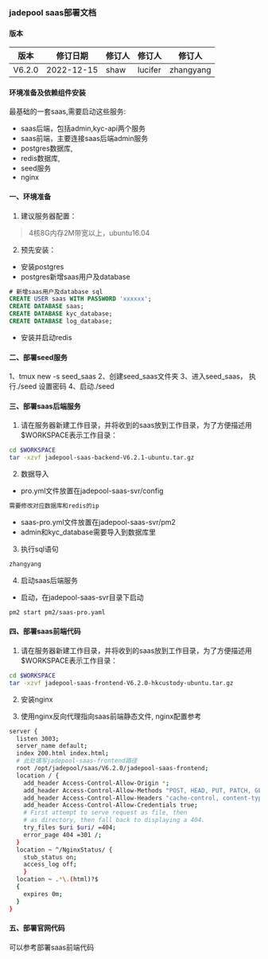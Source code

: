 ### jadepool saas部署文档
#### 版本
|版本|修订日期 |修订人 |修订人 |修订人 |
|--|--|--|--|--|
| V6.2.0 | 2022-12-15 | shaw |lucifer|zhangyang |
#### 环境准备及依赖组件安装

 最基础的一套saas,需要启动这些服务:

 - saas后端，包括admin,kyc-api两个服务
 - saas前端，主要连接saas后端admin服务
 - postgres数据库, 
 - redis数据库, 
 - seed服务
 - nginx

	 
#### 一、环境准备
1. 建议服务器配置：

> 4核8G内存2M带宽以上，ubuntu16.04

2. 预先安装：

- 安装postgres
- postgres新增saas用户及database
```sql
# 新增saas用户及database sql
CREATE USER saas WITH PASSWORD 'xxxxxx';
CREATE DATABASE saas;
CREATE DATABASE kyc_database;
CREATE DATABASE log_database;
```
- 安装并启动redis



#### 二、部署seed服务
1、tmux new -s seed_saas
2、创建seed_saas文件夹
3、进入seed_saas， 执行./seed 设置密码 
4、启动./seed

#### 三、部署saas后端服务
1. 请在服务器新建工作目录，并将收到的saas放到工作目录，为了方便描述用$WORKSPACE表示工作目录：
```bash
cd $WORKSPACE
tar -xzvf jadepool-saas-backend-V6.2.1-ubuntu.tar.gz
```
2. 数据导入
- pro.yml文件放置在jadepool-saas-svr/config
```bash
需要修改对应数据库和redis的ip
```
- saas-pro.yml文件放置在jadepool-saas-svr/pm2
- admin和kyc_database需要导入到数据库里
3. 执行sql语句
```bash
zhangyang
```
4. 启动saas后端服务

- 启动，在jadepool-saas-svr目录下启动
```bash
pm2 start pm2/saas-pro.yaml
```


#### 四、部署saas前端代码
1. 请在服务器新建工作目录，并将收到的saas放到工作目录，为了方便描述用$WORKSPACE表示工作目录：

```bash
cd $WORKSPACE
tar -xzvf jadepool-saas-frontend-V6.2.0-hkcustody-ubuntu.tar.gz
```
2. 安装nginx

3. 使用nginx反向代理指向saas前端静态文件, nginx配置参考
```bash
server {
  listen 3003;
  server_name default;
  index 200.html index.html;
  # 此处填写jadepool-saas-frontend路径
  root /opt/jadepool/saas/V6.2.0/jadepool-saas-frontend;
  location / {
    add_header Access-Control-Allow-Origin *;
    add_header Access-Control-Allow-Methods "POST, HEAD, PUT, PATCH, GET, DELETE";
    add_header Access-Control-Allow-Headers "cache-control, content-type, Origin, Authorization, Accept";
    add_header Access-Control-Allow-Credentials true;
    # First attempt to serve request as file, then
    # as directory, then fall back to displaying a 404.
    try_files $uri $uri/ =404;
    error_page 404 =301 /;
  }
  location ~ ^/NginxStatus/ {
    stub_status on;
    access_log off;
    }
  location ~ .*\.(html)?$
  {
    expires 0m;
  }
}
```
#### 五、部署官网代码
可以参考部署saas前端代码
